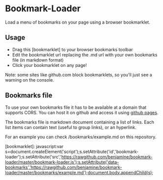 Bookmark-Loader
================

Load a menu of bookmarks on your page using a browser bookmarklet.

Usage
------

- Drag this [bookmarklet] to your browser bookmarks toolbar
- Edit the bookmarklet url replacing the .md url with your own bookmarks file (in markdown format)
- Click your bookmarklet on any page!

Note: some sites like github.com block bookmarklets, so you'll just see a warning on the console.

Bookmarks file
---------------

To use your own bookmarks file it has to be available at a domain that supports CORS.
You can host it on github and access it using [github pages](http://pages.github.com/).

The bookmarks file is markdown document containing a list of links.
Each list items can contain text (useful to group links), or an hyperlink.

For an example you can check /bookmarks/example.md on this repository.

  [bookmarklet]: javascript:var s=document.createElement('script');s.setAttribute('id','bookmark-loader');s.setAttribute('src','https://rawgithub.com/benjamine/bookmark-loader/master/bookmark-loader.js');s.setAttribute('data-bookmarks','https://rawgithub.com/benjamine/bookmark-loader/master/bookmarks/example.md');document.body.appendChild(s);